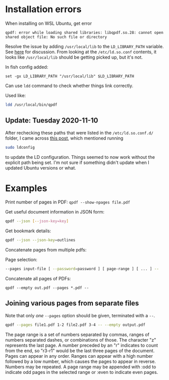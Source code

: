 # Installation errors

When installing on WSL Ubuntu, get error

`qpdf: error while loading shared libraries: libqpdf.so.28: cannot open shared object file: No such file or directory`

Resolve the issue by adding `/usr/local/lib` to the `LD_LIBRARY_PATH`
variable. See [here](https://github.com/qpdf/qpdf/issues/175) for
discussion. From looking at the `/etc/ld.so.conf` contents, it looks
like `/usr/local/lib` should be getting picked up, but it's not.

In fish config added:

```
set -gx LD_LIBRARY_PATH "/usr/local/lib" $LD_LIBRARY_PATH
```

Can use `ldd` command to check whether things link correctly.

Used like:

```sh
ldd /usr/local/bin/qpdf
```

## Update: Tuesday 2020-11-10

After rechecking these paths that were listed in the
`/etc/ld.so.conf.d/` folder, I came across
[this post](https://stackoverflow.com/a/47929012/5932184), which
mentioned running

```sh
sudo ldconfig
```

to update the LD configuration. Things seemed to now work without the
explicit path being set. I'm not sure if something didn't update when I
updated Ubuntu versions or what.

# Examples

Print number of pages in PDF: `qpdf --show-npages file.pdf`

Get useful document information in JSON form:

```sh
qpdf --json [--json-key=key]
```

Get bookmark details:
```sh
qpdf --json --json-key=outlines
```

Concatenate pages from multiple pdfs:

Page selection:

```sh
--pages input-file [ --password=password ] [ page-range ] [ ... ] --
```

Concatenate all pages of PDFs:

```
qpdf --empty out.pdf --pages *.pdf --
```

## Joining various pages from separate files

Note that only *one* `--pages` option should be given, terminated with
a `--`.

```sh
qpdf --pages file1.pdf 1-2 file2.pdf 3-4 -- --empty output.pdf
```

The page range is a set of numbers separated by commas, ranges of
numbers separated dashes, or combinations of those.  The character
"z" represents the last page.  A number preceded by an "r" indicates
to count from the end, so "r3-r1" would be the last three pages of the
document.  Pages can appear in any order.  Ranges can appear with a
high number followed by a low number, which causes the pages to appear in
reverse.  Numbers may be repeated.  A page range may be appended with :odd
to indicate odd pages in the selected range or :even to indicate even
pages.

